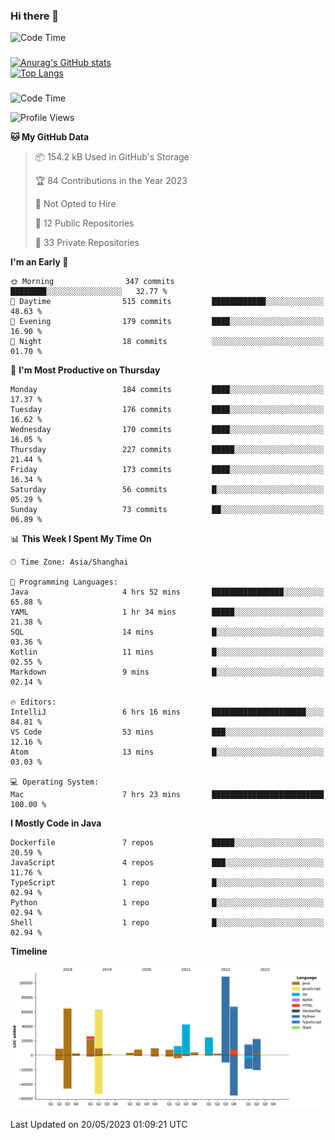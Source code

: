 ### Hi there 👋 

![Code Time](https://img.shields.io/endpoint?style=flat&url=https://codetime-api.datreks.com/badge/1061?logoColor=white%26project=%26recentMS=0%26showProject=false)

<!--
**Muyiafan/Muyiafan** is a ✨ _special_ ✨ repository because its `README.md` (this file) appears on your GitHub profile.

Here are some ideas to get you started:

- 🔭 I’m currently working on ...
- 🌱 I’m currently learning ...
- 👯 I’m looking to collaborate on ...
- 🤔 I’m looking for help with ...
- 💬 Ask me about ...
- 📫 How to reach me: ...
- 😄 Pronouns: ...
- ⚡ Fun fact: ...
-->

### 

[![Anurag's GitHub stats](https://github-readme-stats.vercel.app/api?username=Muyiafan)](https://github.com/anuraghazra/github-readme-stats)
<br>
[![Top Langs](https://github-readme-stats.vercel.app/api/top-langs/?username=Muyiafan)](https://github.com/anuraghazra/github-readme-stats)

### 

<!--START_SECTION:waka-->
![Code Time](http://img.shields.io/badge/Code%20Time-5%2C777%20hrs-blue)

![Profile Views](http://img.shields.io/badge/Profile%20Views-0-blue)

**🐱 My GitHub Data** 

> 📦 154.2 kB Used in GitHub's Storage 
 > 
> 🏆 84 Contributions in the Year 2023
 > 
> 🚫 Not Opted to Hire
 > 
> 📜 12 Public Repositories 
 > 
> 🔑 33 Private Repositories 
 > 
**I'm an Early 🐤** 

```text
🌞 Morning                347 commits         ████████░░░░░░░░░░░░░░░░░   32.77 % 
🌆 Daytime                515 commits         ████████████░░░░░░░░░░░░░   48.63 % 
🌃 Evening                179 commits         ████░░░░░░░░░░░░░░░░░░░░░   16.90 % 
🌙 Night                  18 commits          ░░░░░░░░░░░░░░░░░░░░░░░░░   01.70 % 
```
📅 **I'm Most Productive on Thursday** 

```text
Monday                   184 commits         ████░░░░░░░░░░░░░░░░░░░░░   17.37 % 
Tuesday                  176 commits         ████░░░░░░░░░░░░░░░░░░░░░   16.62 % 
Wednesday                170 commits         ████░░░░░░░░░░░░░░░░░░░░░   16.05 % 
Thursday                 227 commits         █████░░░░░░░░░░░░░░░░░░░░   21.44 % 
Friday                   173 commits         ████░░░░░░░░░░░░░░░░░░░░░   16.34 % 
Saturday                 56 commits          █░░░░░░░░░░░░░░░░░░░░░░░░   05.29 % 
Sunday                   73 commits          ██░░░░░░░░░░░░░░░░░░░░░░░   06.89 % 
```


📊 **This Week I Spent My Time On** 

```text
🕑︎ Time Zone: Asia/Shanghai

💬 Programming Languages: 
Java                     4 hrs 52 mins       ████████████████░░░░░░░░░   65.88 % 
YAML                     1 hr 34 mins        █████░░░░░░░░░░░░░░░░░░░░   21.38 % 
SQL                      14 mins             █░░░░░░░░░░░░░░░░░░░░░░░░   03.36 % 
Kotlin                   11 mins             █░░░░░░░░░░░░░░░░░░░░░░░░   02.55 % 
Markdown                 9 mins              █░░░░░░░░░░░░░░░░░░░░░░░░   02.14 % 

🔥 Editors: 
IntelliJ                 6 hrs 16 mins       █████████████████████░░░░   84.81 % 
VS Code                  53 mins             ███░░░░░░░░░░░░░░░░░░░░░░   12.16 % 
Atom                     13 mins             █░░░░░░░░░░░░░░░░░░░░░░░░   03.03 % 

💻 Operating System: 
Mac                      7 hrs 23 mins       █████████████████████████   100.00 % 
```

**I Mostly Code in Java** 

```text
Dockerfile               7 repos             █████░░░░░░░░░░░░░░░░░░░░   20.59 % 
JavaScript               4 repos             ███░░░░░░░░░░░░░░░░░░░░░░   11.76 % 
TypeScript               1 repo              █░░░░░░░░░░░░░░░░░░░░░░░░   02.94 % 
Python                   1 repo              █░░░░░░░░░░░░░░░░░░░░░░░░   02.94 % 
Shell                    1 repo              █░░░░░░░░░░░░░░░░░░░░░░░░   02.94 % 
```



**Timeline**

![Lines of Code chart](https://raw.githubusercontent.com/Muyiafan/Muyiafan/main/assets/bar_graph.png)


 Last Updated on 20/05/2023 01:09:21 UTC
<!--END_SECTION:waka-->
